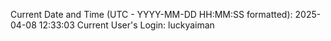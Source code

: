 Current Date and Time (UTC - YYYY-MM-DD HH:MM:SS formatted): 2025-04-08 12:33:03
Current User's Login: luckyaiman
